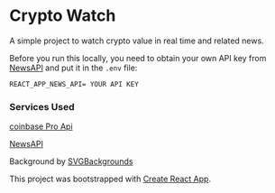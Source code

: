# Crypto Watch

A simple project to watch crypto value in real time and related news.

Before you run this locally, you need to obtain your own API key from [NewsAPI](https://newsapi.org) and put it in the `.env` file:

`REACT_APP_NEWS_API= YOUR API KEY`

### Services Used

[coinbase Pro Api](https://docs.pro.coinbase.com/#fix-api)

[NewsAPI](https://newsapi.org)

Background by [SVGBackgrounds](SVGBackgrounds.com)

This project was bootstrapped with [Create React App](https://github.com/facebook/create-react-app).
